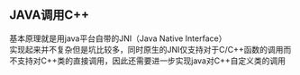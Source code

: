 ## JAVA调用C++
基本原理就是用java平台自带的JNI（Java Native Interface）  
实现起来并不复杂但是坑比较多，同时原生的JNI仅支持对于C/C++函数的调用而不支持对C++类的直接调用，因此还需要进一步实现java对C++自定义类的调用
